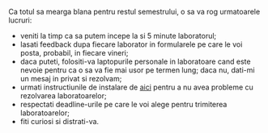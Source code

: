 Ca totul sa mearga blana pentru restul semestrului, o sa va rog urmatoarele lucruri:

- veniti la timp ca sa putem incepe la si 5 minute laboratorul;
- lasati feedback dupa fiecare laborator in formularele pe care le voi posta, probabil, in fiecare vineri;
- daca puteti, folositi-va laptopurile personale in laboratoare cand este nevoie pentru ca o sa va fie mai usor pe termen lung; daca nu, dati-mi un mesaj in privat si rezolvam;
- urmati instructiunile de instalare de [aici](https://github.com/radusqrt/numerical-methods/blob/master/lab_instructions.md
) pentru a nu avea probleme cu rezolvarea laboratoarelor;
- respectati deadline-urile pe care le voi alege pentru trimiterea laboratoarelor;
- fiti curiosi si distrati-va.
